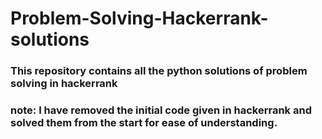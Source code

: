 # Problem-Solving-Hackerrank-solutions
### This repository contains all the python solutions of problem solving in hackerrank 
### note: I have removed the initial code given in hackerrank and solved them from the start for ease of understanding.
